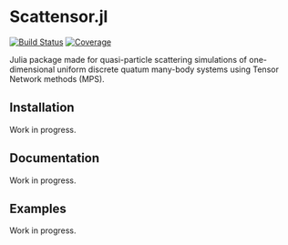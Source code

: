# Scattensor.jl

[![Build Status](https://github.com/mormatti/Scattensor.jl/actions/workflows/CI.yml/badge.svg?branch=main)](https://github.com/mormatti/Scattensor.jl/actions/workflows/CI.yml?query=branch%3Amain)
[![Coverage](https://codecov.io/gh/mormatti/Scattensor.jl/branch/main/graph/badge.svg)](https://codecov.io/gh/mormatti/Scattensor.jl)

Julia package made for quasi-particle scattering simulations of one-dimensional 
uniform discrete quatum many-body systems using Tensor Network methods (MPS).

## Installation

Work in progress.

## Documentation

Work in progress.

## Examples

Work in progress.
